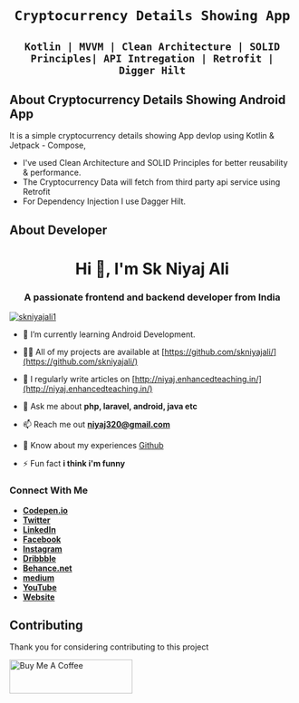 # <h1 align="center"> `` Cryptocurrency Details Showing App `` </h1>

## <h2 align="center"> `` Kotlin | MVVM | Clean Architecture | SOLID Principles| API Intregation | Retrofit | Digger Hilt `` </h2>


## About Cryptocurrency Details Showing Android App

It is a simple cryptocurrency details showing  App devlop using Kotlin & Jetpack - Compose,  
 - I've used Clean Architecture and SOLID Principles for better reusability & performance.
 - The Cryptocurrency Data will fetch from third party api service using Retrofit
 - For Dependency Injection I use Dagger Hilt.

## About Developer

<h1 align="center">Hi 👋, I'm Sk Niyaj Ali</h1>
<h3 align="center">A passionate frontend and backend developer from India</h3>
<p align="left"> <a href="https://twitter.com/skniyajali1" target="blank"><img src="https://img.shields.io/twitter/follow/skniyajali1?logo=twitter&style=for-the-badge" alt="skniyajali1" /></a> </p>

- 🔭 I’m currently learning Android Development.

- 👨‍💻 All of my projects are available at [https://github.com/skniyajali/](https://github.com/skniyajali/)

- 📝 I regularly write articles on [http://niyaj.enhancedteaching.in/](http://niyaj.enhancedteaching.in/)

- 💬 Ask me about **php, laravel, android, java etc**

- 📫 Reach me out **niyaj320@gmail.com**

- 📄 Know about my experiences [Github](https://github.com/skniyajali/)

- ⚡ Fun fact **i think i'm funny**

### Connect With Me

- **[Codepen.io](https://codepen.io/skniyajali/)**
- **[Twitter](https://twitter.com/skniyajali1)**
- **[LinkedIn](https://in.linkedin.com/in/skniyajali/)**
- **[Facebook](https://fb.com/skniyajali7)**
- **[Instagram](https://instagram.com/_niyajali)**
- **[Dribbble](https://dribbble.com/skniyajali)**
- **[Behance.net](https://www.behance.net/skniyajali)**
- **[medium](https://medium.com/@skniyajali)**
- **[YouTube](https://www.youtube.com/c/ucjuagdleqbltb_2zvakj-6a)**
- **[Website](http://niyaj.enhancedteaching.in/)**

## Contributing

Thank you for considering contributing to this project

<a href="https://www.buymeacoffee.com/skniyajali" target="_blank"><img src="https://cdn.buymeacoffee.com/buttons/v2/default-yellow.png" alt="Buy Me A Coffee" style="height: 60px !important;width: 217px !important;" ></a>

